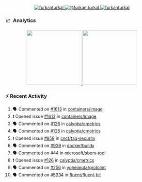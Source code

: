 <p align="center">
  <a href="https://linkedin.com/in/furkanturkal" target="blank">
    <img src="https://img.shields.io/badge/linkedin-%230077B5.svg?&style=for-the-badge&logo=linkedin&logoColor=white" alt="furkanturkal" />
  </a>
  <a href="https://medium.com/@furkan.turkal" target="blank">
    <img src="https://img.shields.io/badge/medium-%2312100E.svg?&style=for-the-badge&logo=medium&logoColor=white" alt="@furkan.turkal" />
  </a>
  <a href="https://twitter.com/furkanturkaI" target="blank">
    <img src="https://img.shields.io/badge/Twitter-1DA1F2?style=for-the-badge&logo=twitter&logoColor=white" alt="furkanturkaI" />
  </a>
</p>

### 📈 &nbsp;Analytics

<p align="center">
  <a href="https://coderstats.net/github/#Dentrax">
    <img height="180em" src="https://github-readme-stats-eight-theta.vercel.app/api?username=Dentrax&show_icons=true&theme=algolia&include_all_commits=true&count_private=true&line_height=26"/>
    <img height="180em" src="https://github-readme-stats-eight-theta.vercel.app/api/top-langs/?username=Dentrax&layout=compact&langs_count=8&theme=algolia&line_height=26"/>
  </a>
</p>

### :zap: Recent Activity

<!--START_SECTION:activity-->
1. 🗣 Commented on [#1613](https://github.com/containers/image/issues/1613) in [containers/image](https://github.com/containers/image)
2. ❗️ Opened issue [#1613](https://github.com/containers/image/issues/1613) in [containers/image](https://github.com/containers/image)
3. 🗣 Commented on [#126](https://github.com/calyptia/cmetrics/issues/126) in [calyptia/cmetrics](https://github.com/calyptia/cmetrics)
4. 🗣 Commented on [#126](https://github.com/calyptia/cmetrics/issues/126) in [calyptia/cmetrics](https://github.com/calyptia/cmetrics)
5. ❗️ Opened issue [#958](https://github.com/cncf/tag-security/issues/958) in [cncf/tag-security](https://github.com/cncf/tag-security)
6. 🗣 Commented on [#939](https://github.com/docker/buildx/issues/939) in [docker/buildx](https://github.com/docker/buildx)
7. 🗣 Commented on [#44](https://github.com/microsoft/sbom-tool/issues/44) in [microsoft/sbom-tool](https://github.com/microsoft/sbom-tool)
8. ❗️ Opened issue [#126](https://github.com/calyptia/cmetrics/issues/126) in [calyptia/cmetrics](https://github.com/calyptia/cmetrics)
9. 🗣 Commented on [#256](https://github.com/yoheimuta/protolint/issues/256) in [yoheimuta/protolint](https://github.com/yoheimuta/protolint)
10. 🗣 Commented on [#5334](https://github.com/fluent/fluent-bit/issues/5334) in [fluent/fluent-bit](https://github.com/fluent/fluent-bit)
<!--END_SECTION:activity-->
